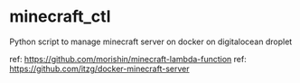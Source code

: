 # minecraft_ctl
Python script to manage minecraft server on docker on digitalocean droplet 

ref: https://github.com/morishin/minecraft-lambda-function 
ref: https://github.com/itzg/docker-minecraft-server
